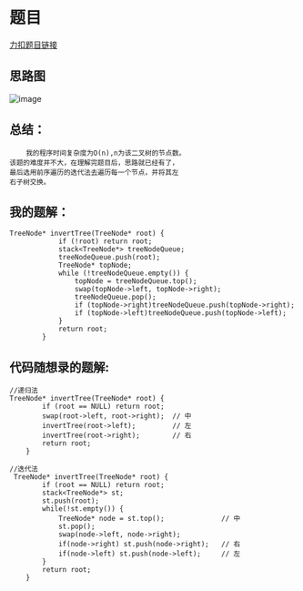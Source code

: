 # 题目
[力扣题目链接](https://leetcode-cn.com/problems/invert-binary-tree/)
## 思路图
![image](https://github.com/sumo123456789/DataStructureAndAlgorithm/blob/main/6.%E4%BA%8C%E5%8F%89%E6%A0%91/image/binaryTree3.png)
## 总结：
```
    我的程序时间复杂度为O(n),n为该二叉树的节点数。
该题的难度并不大，在理解完题目后，思路就已经有了，
最后选用前序遍历的迭代法去遍历每一个节点，并将其左
右子树交换。
```
## 我的题解：
```
TreeNode* invertTree(TreeNode* root) {
            if (!root) return root;
            stack<TreeNode*> treeNodeQueue;
            treeNodeQueue.push(root);
            TreeNode* topNode;
            while (!treeNodeQueue.empty()) {
                topNode = treeNodeQueue.top();
                swap(topNode->left, topNode->right);
                treeNodeQueue.pop();
                if (topNode->right)treeNodeQueue.push(topNode->right);
                if (topNode->left)treeNodeQueue.push(topNode->left);
            }
            return root;
        }
```
## 代码随想录的题解:
```
//递归法
TreeNode* invertTree(TreeNode* root) {
        if (root == NULL) return root;
        swap(root->left, root->right);  // 中
        invertTree(root->left);         // 左
        invertTree(root->right);        // 右
        return root;
    }
    
//迭代法
 TreeNode* invertTree(TreeNode* root) {
        if (root == NULL) return root;
        stack<TreeNode*> st;
        st.push(root);
        while(!st.empty()) {
            TreeNode* node = st.top();              // 中
            st.pop();
            swap(node->left, node->right);
            if(node->right) st.push(node->right);   // 右
            if(node->left) st.push(node->left);     // 左
        }
        return root;
    }
```                                     

